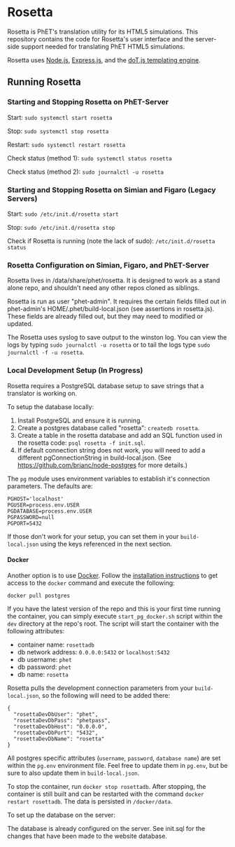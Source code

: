 # Rosetta

Rosetta is PhET's translation utility for its HTML5 simulations. This repository contains the code for Rosetta's
user interface and the server-side support needed for translating PhET HTML5 simulations.

Rosetta uses [Node.js](https://nodejs.org/en/), [Express.js](https://expressjs.com/), and the [doT.js templating engine](https://olado.github.io/doT/index.html).

## Running Rosetta

### Starting and Stopping Rosetta on PhET-Server

Start:
```sudo systemctl start rosetta```

Stop:
```sudo systemctl stop rosetta```

Restart:
```sudo systemctl restart rosetta```

Check status (method 1):
```sudo systemctl status rosetta```

Check status (method 2):
```sudo journalctl -u rosetta```

### Starting and Stopping Rosetta on Simian and Figaro (Legacy Servers)

Start:
```sudo /etc/init.d/rosetta start```

Stop:
```sudo /etc/init.d/rosetta stop```

Check if Rosetta is running (note the lack of sudo):
```/etc/init.d/rosetta status```

### Rosetta Configuration on Simian, Figaro, and PhET-Server

Rosetta lives in /data/share/phet/rosetta. It is designed to work as a stand alone repo, and shouldn't
need any other repos cloned as siblings.

Rosetta is run as user "phet-admin". It requires the certain fields filled out in phet-admin's HOME/.phet/build-local.json
(see assertions in rosetta.js). These fields are already filled out, but they may need to modified or updated.

The Rosetta uses syslog to save output to the winston log. You can view the logs by typing `sudo journalctl -u rosetta` or
to tail the logs type `sudo journalctl -f -u rosetta`.

### Local Development Setup (In Progress)

Rosetta requires a PostgreSQL database setup to save strings that a translator is working on.

To setup the database locally:

1. Install PostgreSQL and ensure it is running.
2. Create a postgres database called "rosetta":
    `createdb rosetta`.
3. Create a table in the rosetta database and add an SQL function used in the rosetta code:
    `psql rosetta -f init.sql`.
4. If default connection string does not work, you will need to add a different pgConnectionString in build-local.json.
(See https://github.com/brianc/node-postgres for more details.)

The `pg` module uses environment variables to establish it's connection parameters. The defaults are:

```
PGHOST='localhost'
PGUSER=process.env.USER
PGDATABASE=process.env.USER
PGPASSWORD=null
PGPORT=5432
```

If those don't work for your setup, you can set them in your `build-local.json` using the keys referenced in the next section.

#### Docker

Another option is to use [Docker](https://docs.docker.com/). Follow the
[installation instructions](https://docs.docker.com/install/) to get access to the `docker` command and execute the following:

`docker pull postgres`

If you have the latest version of the repo and this is your first time running the container, you can simply execute
`start_pg_docker.sh` script within the `dev` directory at the repo's root. The script will start the container with the following attributes:

- container name: `rosettadb`
- db network address: `0.0.0.0:5432` or `localhost:5432`
- db username: `phet`
- db password: `phet`
- db name: `rosetta`

Rosetta pulls the development connection parameters from your `build-local.json`, so the following will need to be added there:

```
{
  "rosettaDevDbUser": "phet",
  "rosettaDevDbPass": "phetpass",
  "rosettaDevDbHost": "0.0.0.0",
  "rosettaDevDbPort": "5432",
  "rosettaDevDbName": "rosetta"
}
```

All postgres specific attributes (`username`, `password`, `database name`) are set within the `pg.env` environment file.
Feel free to update them in `pg.env`, but be sure to also update them in `build-local.json`.

To stop the container, run `docker stop rosettadb`. After stopping, the container is still built and can be restarted with
the command `docker restart rosettadb`. The data is persisted in `/docker/data`.

To set up the database on the server:

The database is already configured on the server. See init.sql for the changes that have been made to the website database.